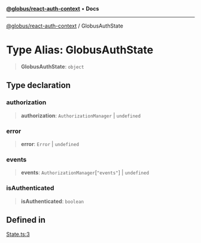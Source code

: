 [**@globus/react-auth-context**](../README.md) • **Docs**

***

[@globus/react-auth-context](../README.md) / GlobusAuthState

# Type Alias: GlobusAuthState

> **GlobusAuthState**: `object`

## Type declaration

### authorization

> **authorization**: `AuthorizationManager` \| `undefined`

### error

> **error**: `Error` \| `undefined`

### events

> **events**: `AuthorizationManager`\[`"events"`\] \| `undefined`

### isAuthenticated

> **isAuthenticated**: `boolean`

## Defined in

[State.ts:3](https://github.com/globus/react-auth-context/blob/2c31bc060e9e5dfb4ea8fae77304d11aff810855/src/State.ts#L3)
